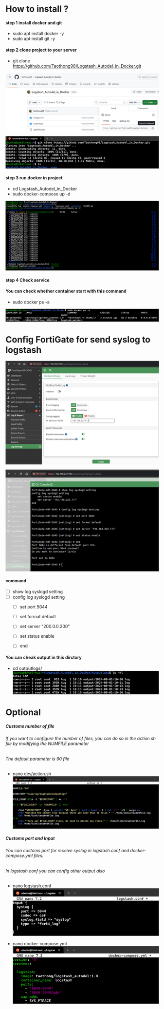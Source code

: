 ﻿# How to install ?
   #### step 1 install docker and git
   
- sudo apt install docker -y 
- sudo apt install git -y 

#### step 2 clone project to your server

- git clone https://github.com/Taothong98/Logstash_Autodel_in_Docker.git 

![linkclone](images-md/linkclone2.png)

![gitclone](images-md/gitclone.png)

#### step 3 run docker in project

- cd Logstash_Autodel_in_Docker
- sudo docker-compose up -d

![composeup](images-md/composeup.png)

#### step 4 Check service
#### You can check whether container start with this command 

- sudo docker ps -a

![checkdocker](images-md/checkdocker2.png)

# Config FortiGate for send syslog to logstash

![fortisetloggui](images-md/fortisetloggui.png)

![configgui](images-md/configgui.png)

####  command

- [ ] show log syslogd setting
- [ ] config log syslogd setting 
    - [ ] set port 5044
    - [ ] set format default
    - [ ] set server "200.0.0.200"
    - [ ] set status enable
	- [ ] end
	
	
#### You can cheak output in this dirctory

- cd outputlogs/
![diroutput](images-md/diroutput.png)

# Optional

##### Customs number of file

###### If you want to configure the number of files, you can do so in the action.sh file by modifying the NUMFILE parameter
###### The default parameter is 90 file

- nano dev/action.sh
![actionfile](images-md/actionfile3.png)

##### Customs port and Input
###### You can customs port for receive syslog in logstash.conf and docker-compose.yml files. 

###### In logstash.conf you can config other output also
- nano logstash.conf
![logstashfile](images-md/logstashfile2.png)

- nano docker-compose.yml
![dockercompose](images-md/dockercompose3.png)




	